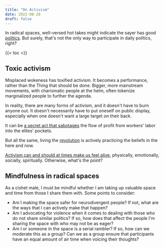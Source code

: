```yaml
---
title: "On Activism"
date: 2022-08-28
draft: false
---
```


In radical spaces, well-versed hot takes might indicate the sayer has
good [politics](/politics). But surely, that's not the only way to
participate in daily politics, right?

{{< toc >}}

## Toxic activism

Misplaced wokeness has toxified activism.
It becomes a performance,
rather than the Thing that should be done.
Bigger, more mainstream movements,
with charismatic people at the helm,
often tokenize marginalized people to further the agenda.

In reality, there are many forms of activism,
and it doesn't have to burn anyone out.
It doesn't necessarily have to put oneself on public display,
especially when one doesn't want a large target on their back.

It can be [a secret act that sabotages](/sabotage) the flow of profit
from workers' labor into the elites' pockets.

But all the same,
living the [revolution](/revolution) is actively practicing
the beliefs in the here and now.

[Activism can and should at times make us feel alive](/joyful-militancy),
physically,
emotionally, socially, spiritually. Otherwise, what's the point?

## Mindfulness in radical spaces

As a cishet male, I must be mindful whether I am taking up valuable
space and time from those I share them with. Some points to consider:

- Am I making the space safer for neurodivergent people? If not, what
  are the ways that I can actively make that happen?
- Am I advocating for violence when it comes to dealing with those who
  do not share similar politics? If so, how does that affect
  the people I'm sharing the space with who may not be as eager?
- Am I or someone in the space is a serial rambler? If so, how can we
  moderate this as a group? Can we as a group ensure that participants
  have an equal amount of air time when voicing their thoughts?
